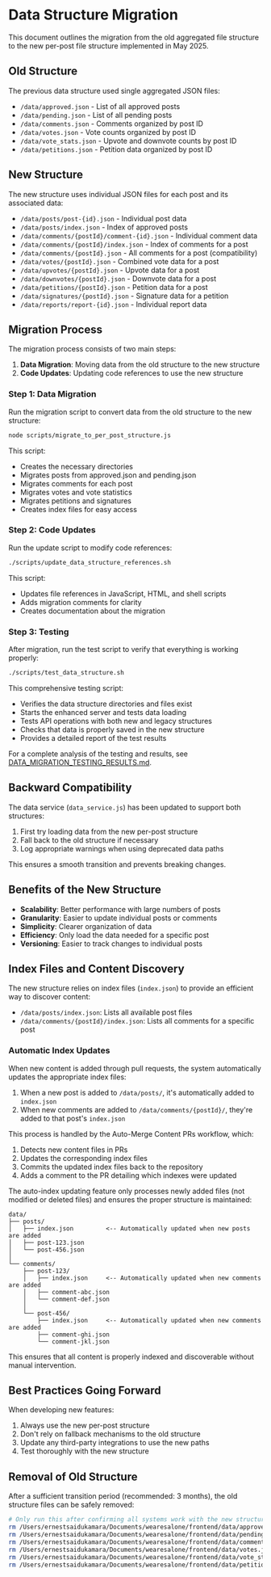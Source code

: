 # Data Structure Migration

This document outlines the migration from the old aggregated file structure to the new per-post file structure implemented in May 2025.

## Old Structure

The previous data structure used single aggregated JSON files:

- `/data/approved.json` - List of all approved posts
- `/data/pending.json` - List of all pending posts
- `/data/comments.json` - Comments organized by post ID
- `/data/votes.json` - Vote counts organized by post ID
- `/data/vote_stats.json` - Upvote and downvote counts by post ID
- `/data/petitions.json` - Petition data organized by post ID

## New Structure

The new structure uses individual JSON files for each post and its associated data:

- `/data/posts/post-{id}.json` - Individual post data
- `/data/posts/index.json` - Index of approved posts
- `/data/comments/{postId}/comment-{id}.json` - Individual comment data
- `/data/comments/{postId}/index.json` - Index of comments for a post
- `/data/comments/{postId}.json` - All comments for a post (compatibility)
- `/data/votes/{postId}.json` - Combined vote data for a post
- `/data/upvotes/{postId}.json` - Upvote data for a post
- `/data/downvotes/{postId}.json` - Downvote data for a post
- `/data/petitions/{postId}.json` - Petition data for a post
- `/data/signatures/{postId}.json` - Signature data for a petition
- `/data/reports/report-{id}.json` - Individual report data

## Migration Process

The migration process consists of two main steps:

1. **Data Migration**: Moving data from the old structure to the new structure
2. **Code Updates**: Updating code references to use the new structure

### Step 1: Data Migration

Run the migration script to convert data from the old structure to the new structure:

```bash
node scripts/migrate_to_per_post_structure.js
```

This script:
- Creates the necessary directories
- Migrates posts from approved.json and pending.json
- Migrates comments for each post
- Migrates votes and vote statistics
- Migrates petitions and signatures
- Creates index files for easy access

### Step 2: Code Updates

Run the update script to modify code references:

```bash
./scripts/update_data_structure_references.sh
```

This script:
- Updates file references in JavaScript, HTML, and shell scripts
- Adds migration comments for clarity
- Creates documentation about the migration

### Step 3: Testing

After migration, run the test script to verify that everything is working properly:

```bash
./scripts/test_data_structure.sh
```

This comprehensive testing script:
- Verifies the data structure directories and files exist
- Starts the enhanced server and tests data loading
- Tests API operations with both new and legacy structures
- Checks that data is properly saved in the new structure
- Provides a detailed report of the test results

For a complete analysis of the testing and results, see [DATA_MIGRATION_TESTING_RESULTS.md](DATA_MIGRATION_TESTING_RESULTS.md).

## Backward Compatibility

The data service (`data_service.js`) has been updated to support both structures:

1. First try loading data from the new per-post structure
2. Fall back to the old structure if necessary
3. Log appropriate warnings when using deprecated data paths

This ensures a smooth transition and prevents breaking changes.

## Benefits of the New Structure

- **Scalability**: Better performance with large numbers of posts
- **Granularity**: Easier to update individual posts or comments
- **Simplicity**: Clearer organization of data
- **Efficiency**: Only load the data needed for a specific post
- **Versioning**: Easier to track changes to individual posts

## Index Files and Content Discovery

The new structure relies on index files (`index.json`) to provide an efficient way to discover content:

- `/data/posts/index.json`: Lists all available post files
- `/data/comments/{postId}/index.json`: Lists all comments for a specific post

### Automatic Index Updates

When new content is added through pull requests, the system automatically updates the appropriate index files:

1. When a new post is added to `/data/posts/`, it's automatically added to `index.json`
2. When new comments are added to `/data/comments/{postId}/`, they're added to that post's `index.json`

This process is handled by the Auto-Merge Content PRs workflow, which:

1. Detects new content files in PRs
2. Updates the corresponding index files
3. Commits the updated index files back to the repository
4. Adds a comment to the PR detailing which indexes were updated

The auto-index updating feature only processes newly added files (not modified or deleted files) and ensures the proper structure is maintained:

```
data/
├── posts/
│   ├── index.json         <-- Automatically updated when new posts are added
│   ├── post-123.json
│   └── post-456.json
│
└── comments/
    ├── post-123/
    │   ├── index.json     <-- Automatically updated when new comments are added
    │   ├── comment-abc.json
    │   └── comment-def.json
    │
    └── post-456/
        ├── index.json     <-- Automatically updated when new comments are added
        ├── comment-ghi.json
        └── comment-jkl.json
```

This ensures that all content is properly indexed and discoverable without manual intervention.

## Best Practices Going Forward

When developing new features:

1. Always use the new per-post structure
2. Don't rely on fallback mechanisms to the old structure
3. Update any third-party integrations to use the new paths
4. Test thoroughly with the new structure

## Removal of Old Structure

After a sufficient transition period (recommended: 3 months), the old structure files can be safely removed:

```bash
# Only run this after confirming all systems work with the new structure
rm /Users/ernestsaidukamara/Documents/wearesalone/frontend/data/approved.json
rm /Users/ernestsaidukamara/Documents/wearesalone/frontend/data/pending.json
rm /Users/ernestsaidukamara/Documents/wearesalone/frontend/data/comments.json
rm /Users/ernestsaidukamara/Documents/wearesalone/frontend/data/votes.json
rm /Users/ernestsaidukamara/Documents/wearesalone/frontend/data/vote_stats.json
rm /Users/ernestsaidukamara/Documents/wearesalone/frontend/data/petitions.json
```
